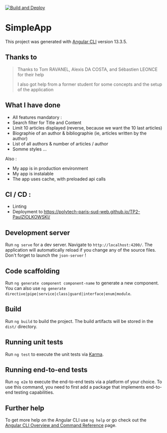 [![Build and Deploy](https://github.com/Polytech-Paris-Sud-Web/TP2-PaulZIOLKOWSKI/actions/workflows/main.yml/badge.svg)](https://github.com/Polytech-Paris-Sud-Web/TP2-PaulZIOLKOWSKI/actions/workflows/main.yml)

# SimpleApp

This project was generated with [Angular CLI](https://github.com/angular/angular-cli) version 13.3.5.

## Thanks to
> Thanks to Tom RAVANEL, Alexis DA COSTA, and Sébastien LEONCE for their help
> 
> I also got help from a former student for some concepts and the setup of the application

## What I have done 
- All features mandatory : 
- Search filter for Title and Content 
- Limit 10 articles displayed (reverse, because we want the 10 last articles)
- Biographie of an author & bibliographie (ie, articles written by the author)
- List of all authors & number of articles / author
- Somme styles ...

Also : 
- My app is in production environment
- My app is instalable 
- The app uses cache, with preloaded api calls

## CI / CD :
- Linting
- Deployment to https://polytech-paris-sud-web.github.io/TP2-PaulZIOLKOWSKI/


## Development server

Run `ng serve` for a dev server. Navigate to `http://localhost:4200/`. The application will automatically reload if you change any of the source files.
Don't forget to launch the `json-server` ! 

## Code scaffolding

Run `ng generate component component-name` to generate a new component. You can also use `ng generate directive|pipe|service|class|guard|interface|enum|module`.

## Build

Run `ng build` to build the project. The build artifacts will be stored in the `dist/` directory.

## Running unit tests

Run `ng test` to execute the unit tests via [Karma](https://karma-runner.github.io).

## Running end-to-end tests

Run `ng e2e` to execute the end-to-end tests via a platform of your choice. To use this command, you need to first add a package that implements end-to-end testing capabilities.

## Further help

To get more help on the Angular CLI use `ng help` or go check out the [Angular CLI Overview and Command Reference](https://angular.io/cli) page.
